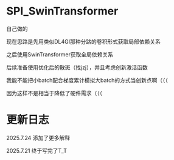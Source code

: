 # SPI_SwinTransformer

自己做的

现在思路是先用类似DL4GI那种分路的卷积形式获取局部依赖关系

之后使用SwinTransformer获取全局依赖关系

后续准备使用优化后的散斑（找jzj），并且考虑创新激活函数

我能不能把小batch配合梯度累计模拟大batch的方式当创新点啊（（（

因为这样不是相当于降低了硬件需求（（（

# 更新日志

2025.7.24 添加了更多解释

2025.7.21 终于写完了T_T